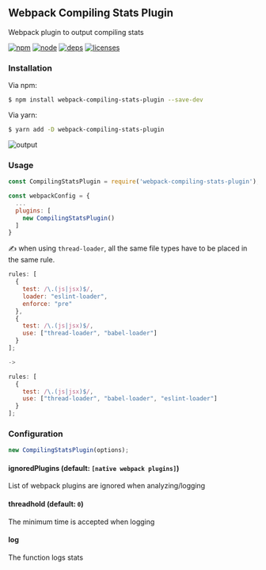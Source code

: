 ## Webpack Compiling Stats Plugin

Webpack plugin to output compiling stats

[![npm][npm]][npm-url]
[![node][node]][node-url]
[![deps][deps]][deps-url]
[![licenses][licenses]][licenses-url]

### Installation

Via npm:

```bash
$ npm install webpack-compiling-stats-plugin --save-dev
```

Via yarn:

```bash
$ yarn add -D webpack-compiling-stats-plugin
```

![output](https://i.imgur.com/YY4DPUF.png)

### Usage

```js
const CompilingStatsPlugin = require('webpack-compiling-stats-plugin');

const webpackConfig = {
  ...
  plugins: [
    new CompilingStatsPlugin()
  ]
}
```

✍️ when using `thread-loader`, all the same file types have to be placed in the same rule.

```js
rules: [
  {
    test: /\.(js|jsx)$/,
    loader: "eslint-loader",
    enforce: "pre"
  },
  {
    test: /\.(js|jsx)$/,
    use: ["thread-loader", "babel-loader"]
  }
];

->

rules: [
  {
    test: /\.(js|jsx)$/,
    use: ["thread-loader", "babel-loader", "eslint-loader"]
  }
];

```

### Configuration

```js
new CompilingStatsPlugin(options);
```

#### ignoredPlugins (default: `[native webpack plugins]`)

List of webpack plugins are ignored when analyzing/logging

#### threadhold (default: `0`)

The minimum time is accepted when logging

#### log

The function logs stats

[npm]: https://img.shields.io/npm/v/webpack-compiling-stats-plugin.svg
[npm-url]: https://npmjs.com/package/webpack-compiling-stats-plugin
[node]: https://img.shields.io/node/v/webpack-compiling-stats-plugin.svg
[node-url]: https://nodejs.org
[deps]: https://img.shields.io/david/MQuy/webpack-compiling-stats-plugin.svg
[deps-url]: https://david-dm.org/MQuy/webpack-compiling-stats-plugin
[licenses]: https://img.shields.io/github/license/MQuy/webpack-compiling-stats-plugin.svg
[licenses-url]: https://github.com/MQuy/webpack-compiling-stats-plugin/blob/master/LICENSE
